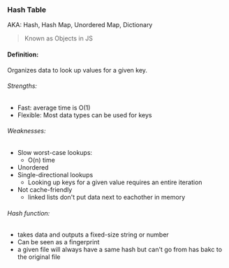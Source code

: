 ### Hash Table

AKA: Hash, Hash Map, Unordered Map, Dictionary

> Known as Objects in JS

#### Definition:

Organizes data to look up values for a given key.

###### Strengths:

- Fast: average time is O(1)
- Flexible: Most data types can be used for keys

###### Weaknesses:

- Slow worst-case lookups:
  - O(n) time
- Unordered
- Single-directional lookups
  - Looking up keys for a given value requires an entire iteration
- Not cache-friendly
  - linked lists don't put data next to eachother in memory

###### Hash function:

- takes data and outputs a fixed-size string or number
- Can be seen as a fingerprint
- a given file will always have a same hash but can't go from has bakc to the original file
